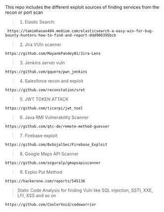 This repo includes the different exploit sources of finding services from the recon or port scan

> 1. Elastic Search:
```
 https://tamimhasan404.medium.com/elasticsearch-a-easy-win-for-bug-bounty-hunters-how-to-find-and-report-ddd900395bcb
```

> 2. Jira VUln scanner
```
https://github.com/MayankPandey01/Jira-Lens
```

> 3. Jenkins server vuln
```
https://github.com/gquere/pwn_jenkins
```

> 4. Salesforce recon and exploit
```
https://github.com/reconstation/sret
```

> 5. JWT TOKEN ATTACK
```
https://github.com/ticarpi/jwt_tool
```

> 6. Java RMI Vulnerability Scanner
```
https://github.com/qtc-de/remote-method-guesser
```

> 7. Firebase exploit
```
https://github.com/0xSojalSec/Firebase_Exploit
```

> 8. Google Maps API Scanner
```
https://github.com/ozguralp/gmapsapiscanner
```
> 9. Exploi Put Method
```
https://hackerone.com/reports/545136
```
>Static Code Analysis for finding Vuln like SQL injection, SSTI, XXE, LFI, XSS and so on
```
https://github.com/CoolerVoid/codewarrior
```
